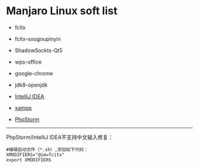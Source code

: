# Manjaro Linux soft list
* fcitx 

* fcitx-sougoupinyin 

* ShadowSockts-Qt5 

* wps-office 

* google-chrome 

* jdk8-openjdk 
* [IntelliJ IDEA](https://www.jetbrains.com/idea/)

* [xampp](https://www.apachefriends.org/zh_cn/download.html)

* [PhpStorm](https://www.jetbrains.com/phpstorm/?fromMenu)

---
PhpStorm/IntelliJ IDEA不支持中文输入修复：
```shell
#编辑启动文件（*.sh）,添加如下代码：
XMODIFIERS="@im=fcitx"
export XMODIFIERS
```
